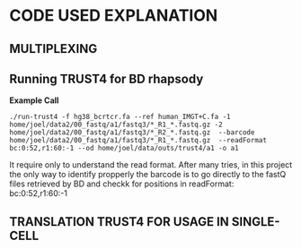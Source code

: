 # CODE USED EXPLANATION

## MULTIPLEXING

## Running TRUST4 for BD rhapsody

**Example Call**

````{sh}
./run-trust4 -f hg38_bcrtcr.fa --ref human_IMGT+C.fa -1 home/joel/data2/00_fastq/a1/fastq3/*_R1_*.fastq.gz -2 home/joel/data2/00_fastq/a1/fastq3/*_R2_*.fastq.gz  --barcode home/joel/data2/00_fastq/a1/fastq3/*_R1_*.fastq.gz  --readFormat bc:0:52,r1:60:-1 --od home/joel/data/outs/trust4/a1 -o a1
````

It require only to understand the read format. After many tries, in this project the only way to identify propperly the barcode is to go directly to the fastQ files retrieved by BD and checkk for positions in readFormat:
bc:0:52,r1:60:-1

## TRANSLATION TRUST4 FOR USAGE IN SINGLE-CELL
